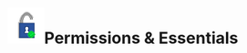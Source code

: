 <h1><img src="https://github.com/mr-chibi/permissions/blob/main/pack.png?raw=true">Permissions & Essentials</h1>
